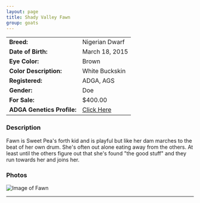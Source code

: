 ```yaml
---
layout: page
title: Shady Valley Fawn
group: goats
---
```


| | |
|:---|:---
|**Breed:**|Nigerian Dwarf
|**Date of Birth:**|March 18, 2015
|**Eye Color:**|Brown
|**Color Description:**|White Buckskin
|**Registered:**|ADGA, AGS
|**Gender:**|Doe
|**For Sale:**|$400.00
|**ADGA Genetics Profile:**|[Click Here](http://www.adgagenetics.org/GoatDetail.aspx?RegNumber=D001720517)
### Description

Fawn is Sweet Pea's forth kid and is playful but like her dam marches to the beat of her own drum. She's often out alone eating away from the others. At least until the others figure out that she's found "the good stuff" and they run towards her and joins her. 

### Photos

<img src="/images/goatts/Fawn/1.jpg" alt="Image of Fawn" class="pic"/>
<hr>

